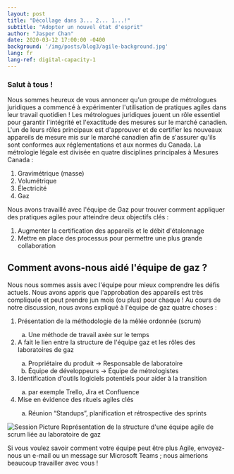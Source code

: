 ```yaml
---
layout: post
title: "Décollage dans 3... 2... 1...!"
subtitle: "Adopter un nouvel état d'esprit"
author: "Jasper Chan"
date: 2020-03-12 17:00:00 -0400
background: '/img/posts/blog3/agile-background.jpg'
lang: fr
lang-ref: digital-capacity-1
---
```


<h3>Salut à tous !</h3>

<p>Nous sommes heureux de vous annoncer qu'un groupe de métrologues juridiques a commencé à expérimenter l'utilisation de pratiques agiles dans leur travail quotidien ! Les métrologues juridiques jouent un rôle essentiel pour garantir l'intégrité et l'exactitude des mesures sur le marché canadien. L'un de leurs rôles principaux est d'approuver et de certifier les nouveaux appareils de mesure mis sur le marché canadien afin de s'assurer qu'ils sont conformes aux réglementations et aux normes du Canada. La métrologie légale est divisée en quatre disciplines principales à Mesures Canada :</p>

<ol class="pg-list">
  <li>Gravimétrique (masse)</li>
  <li>Volumétrique</li>
  <li>Électricité</li>
  <li>Gaz</li>
</ol>

<p>Nous avons travaillé avec l'équipe de Gaz pour trouver comment appliquer des pratiques agiles pour atteindre deux objectifs clés :</p>

<ol class="pg-list">
  <li>Augmenter la certification des appareils et le débit d'étalonnage</li>
  <li>Mettre en place des processus pour permettre une plus grande collaboration</li>
</ol>

<h2 class="section-heading">Comment avons-nous aidé l'équipe de gaz ?</h2>
<p>Nous nous sommes assis avec l'équipe pour mieux comprendre les défis actuels. Nous avons appris que l'approbation des appareils est très compliquée et peut prendre jun mois (ou plus) pour chaque ! Au cours de notre discussion, nous avons expliqué à l'équipe de gaz quatre choses :
</p>

<ol class="pg-list">
  <li>Présentation de la méthodologie de la mêlée ordonnée (scrum)</li>
  	<ol type="a">
    	<li>Une méthode de travail axée sur le temps</li>
    </ol>
  <li>A fait le lien entre la structure de l'équipe gaz et les rôles des laboratoires de gaz</li>
    <ol type="a">
    	<li>Propriétaire du produit -> Responsable de laboratoire</li>
      <li>Équipe de développeurs -> Équipe de métrologistes</li>
    </ol>
  <li>Identification d'outils logiciels potentiels pour aider à la transition</li>
  	<ol type="a">
        <li>par exemple Trello, Jira et Confluence</li>
    </ol>
  <li>Mise en évidence des rituels agiles clés</li>
    <ol type="a">
      <li>Réunion “Standups”, planification et rétrospective des sprints</li>
    </ol>
</ol> 

<img class="img-fluid" src="/img/posts/blog3/IMG_5466.jpg" alt="Session Picture">
<span class="caption text-muted">Représentation de la structure d'une équipe agile de scrum liée au laboratoire de gaz</span>

<!-- <img class="img-fluid" src="/img/posts/blog3/IMG_5466.jpg" style="transform:rotate(90deg);>
<span class="caption text-muted">Mapping the structure of an agile scrum team to the Gas lab</span> -->

<p>Si vous voulez savoir comment votre équipe peut être plus Agile, envoyez-nous un e-mail ou un message sur Microsoft Teams ; nous aimerions beaucoup travailler avec vous !</p>
